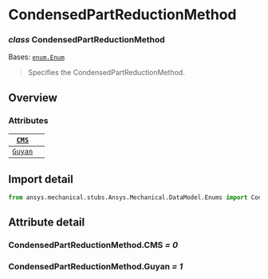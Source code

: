<a id="condensedpartreductionmethod"></a>

# CondensedPartReductionMethod

<a id="CondensedPartReductionMethod"></a>

### *class* CondensedPartReductionMethod

Bases: [`enum.Enum`](https://docs.python.org/3/library/enum.html#enum.Enum)

> Specifies the CondensedPartReductionMethod.

> <!-- !! processed by numpydoc !! -->

<a id="overview"></a>

## Overview

### Attributes

| [`CMS`](#CondensedPartReductionMethod.CMS)     |    |
|------------------------------------------------|----|
| [`Guyan`](#CondensedPartReductionMethod.Guyan) |    |

<a id="import-detail"></a>

## Import detail

```python
from ansys.mechanical.stubs.Ansys.Mechanical.DataModel.Enums import CondensedPartReductionMethod
```

<a id="attribute-detail"></a>

## Attribute detail

<a id="CondensedPartReductionMethod.CMS"></a>

### CondensedPartReductionMethod.CMS *= 0*

<a id="CondensedPartReductionMethod.Guyan"></a>

### CondensedPartReductionMethod.Guyan *= 1*
